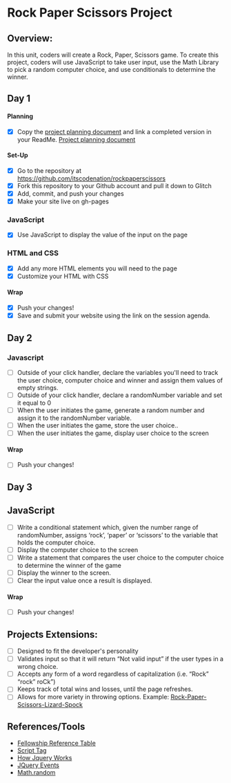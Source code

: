 # Rock Paper Scissors Project

## Overview:

In this unit, coders will create a Rock, Paper, Scissors game. To create this project, coders will use JavaScript to take user input, use the Math Library to pick a random computer choice, and use conditionals to determine the winner.

## Day 1

#### Planning

- [x] Copy the [project planning document](https://docs.google.com/document/d/1CCzFGH6Z4AtpWrDuB6KQK73N5-8ywGv0KhO10i3hZPk/edit#) and link a completed version in your ReadMe.
      [Project planning document](https://docs.google.com/document/d/1dOYWmJZ19HWuHqu7j4u5qOxKY-Ynskzy1bSdw1DvPW0/edit)

#### Set-Up

- [x] Go to the repository at https://github.com/itscodenation/rockpaperscissors
- [x] Fork this repository to your Github account and pull it down to Glitch
- [x] Add, commit, and push your changes
- [x] Make your site live on gh-pages

### JavaScript

- [x] Use JavaScript to display the value of the input on the page

### HTML and CSS

- [x] Add any more HTML elements you will need to the page
- [x] Customize your HTML with CSS

#### Wrap

- [x] Push your changes!
- [x] Save and submit your website using the link on the session agenda.

## Day 2

### Javascript

- [ ] Outside of your click handler, declare the variables you'll need to track the user choice, computer choice and winner and assign them values of empty strings.
- [ ] Outside of your click handler, declare a randomNumber variable and set it equal to 0
- [ ] When the user initiates the game, generate a random number and assign it to the randomNumber variable.
- [ ] When the user initiates the game, store the user choice..
- [ ] When the user initiates the game, display user choice to the screen

#### Wrap

- [ ] Push your changes!

## Day 3

## JavaScript

- [ ] Write a conditional statement which, given the number range of randomNumber, assigns ‘rock’, ‘paper’ or ‘scissors’ to the variable that holds the computer choice.
- [ ] Display the computer choice to the screen
- [ ] Write a statement that compares the user choice to the computer choice to determine the winner of the game
- [ ] Display the winner to the screen.
- [ ] Clear the input value once a result is displayed.

#### Wrap

- [ ] Push your changes!

## Projects Extensions:

- [ ] Designed to fit the developer's personality
- [ ] Validates input so that it will return “Not valid input” if the user types in a wrong choice.
- [ ] Accepts any form of a word regardless of capitalization (i.e. “Rock” “rock” roCk”)
- [ ] Keeps track of total wins and losses, until the page refreshes.
- [ ] Allows for more variety in throwing options. Example: [Rock-Paper-Scissors-Lizard-Spock](http://en.wikipedia.org/wiki/Rock-paper-scissors-lizard-Spock)

## References/Tools

- [Fellowship Reference Table]()
- [Script Tag](http://javascript.crockford.com/script.html)
- [How Jquery Works](http://learn.jquery.com/about-jquery/how-jquery-works/)
- [JQuery Events](http://api.jquery.com/category/events/)
- [Math.random](https://developer.mozilla.org/en-US/docs/Web/JavaScript/Reference/Global_Objects/Math/random)
